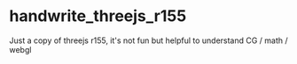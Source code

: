 # handwrite_threejs_r155
Just a copy of threejs r155, it's not fun but helpful to understand CG / math / webgl
